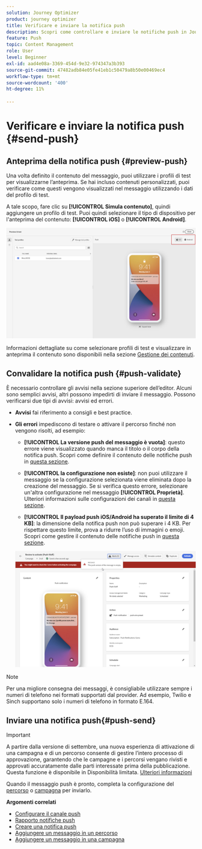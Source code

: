 ```yaml
---
solution: Journey Optimizer
product: journey optimizer
title: Verificare e inviare la notifica push
description: Scopri come controllare e inviare le notifiche push in Journey Optimizer
feature: Push
topic: Content Management
role: User
level: Beginner
exl-id: aad4e08a-3369-454d-9e32-974347a3b393
source-git-commit: 47482adb84e05fe41eb1c50479a8b50e00469ec4
workflow-type: tm+mt
source-wordcount: '400'
ht-degree: 11%

---
```


# Verificare e inviare la notifica push {#send-push}

## Anteprima della notifica push {#preview-push}

Una volta definito il contenuto del messaggio, puoi utilizzare i profili di test per visualizzarne l’anteprima. Se hai incluso contenuti personalizzati, puoi verificare come questi vengono visualizzati nel messaggio utilizzando i dati del profilo di test.

A tale scopo, fare clic su **[!UICONTROL Simula contenuto]**, quindi aggiungere un profilo di test. Puoi quindi selezionare il tipo di dispositivo per l&#39;anteprima del contenuto: **[!UICONTROL iOS]** o **[!UICONTROL Android]**.

![](assets/push_preview_3.png)

Informazioni dettagliate su come selezionare profili di test e visualizzare in anteprima il contenuto sono disponibili nella sezione [Gestione dei contenuti](../content-management/preview-test.md).

## Convalidare la notifica push {#push-validate}

È necessario controllare gli avvisi nella sezione superiore dell’editor. Alcuni sono semplici avvisi, altri possono impedirti di inviare il messaggio. Possono verificarsi due tipi di avvisi: avvisi ed errori.

* **Avvisi** fai riferimento a consigli e best practice.

* **Gli errori** impediscono di testare o attivare il percorso finché non vengono risolti, ad esempio:

   * **[!UICONTROL La versione push del messaggio è vuota]**: questo errore viene visualizzato quando manca il titolo o il corpo della notifica push. Scopri come definire il contenuto delle notifiche push in [questa sezione](create-push.md).

   * **[!UICONTROL la configurazione non esiste]**: non puoi utilizzare il messaggio se la configurazione selezionata viene eliminata dopo la creazione del messaggio. Se si verifica questo errore, selezionare un&#39;altra configurazione nel messaggio **[!UICONTROL Proprietà]**. Ulteriori informazioni sulle configurazioni dei canali in [questa sezione](../configuration/channel-surfaces.md).

   * **[!UICONTROL Il payload push iOS/Android ha superato il limite di 4 KB]**: la dimensione della notifica push non può superare i 4 KB. Per rispettare questo limite, prova a ridurre l’uso di immagini o emoji. Scopri come gestire il contenuto delle notifiche push in [questa sezione](../push/create-push.md).

  ![](assets/push_alert.png)


>[!NOTE]
>
> Per una migliore consegna dei messaggi, è consigliabile utilizzare sempre i numeri di telefono nei formati supportati dal provider. Ad esempio, Twilio e Sinch supportano solo i numeri di telefono in formato E.164.

## Inviare una notifica push{#push-send}

>[!IMPORTANT]
>
>A partire dalla versione di settembre, una nuova esperienza di attivazione di una campagna e di un percorso consente di gestire l’intero processo di approvazione, garantendo che le campagne e i percorsi vengano rivisti e approvati accuratamente dalle parti interessate prima della pubblicazione. Questa funzione è disponibile in Disponibilità limitata. [Ulteriori informazioni](../test-approve/gs-approval.md)

Quando il messaggio push è pronto, completa la configurazione del [percorso](../building-journeys/journey-gs.md) o [campagna](../campaigns/create-campaign.md) per inviarlo.

**Argomenti correlati**

* [Configurare il canale push](push-configuration.md)
* [Rapporto notifiche push](../reports/journey-global-report-cja-push.md)
* [Creare una notifica push](create-push.md)
* [Aggiungere un messaggio in un percorso](../building-journeys/journeys-message.md)
* [Aggiungere un messaggio in una campagna](../campaigns/create-campaign.md)

